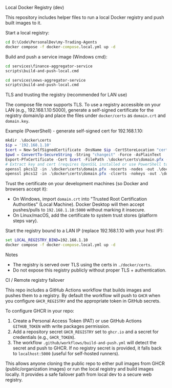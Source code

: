 Local Docker Registry (dev)

This repository includes helper files to run a local Docker registry and push built images to it.

Start a local registry:

```cmd
cd D:\Code\PersonalDev\my-Trading-Agents
docker compose -f docker-compose.local.yml up -d
```

Build and push a service image (Windows cmd):

```cmd
cd services\finance-aggregator-service
scripts\build-and-push-local.cmd

cd services\news-aggregator-service
scripts\build-and-push-local.cmd
```

TLS and trusting the registry (recommended for LAN use)

The compose file now supports TLS. To use a registry accessible on your LAN (e.g., 192.168.1.10:5000), generate a self-signed certificate for the registry domain/ip and place the files under `docker/certs` as `domain.crt` and `domain.key`.

Example (PowerShell) - generate self-signed cert for 192.168.1.10:

```powershell
mkdir .\docker\certs
$ip = '192.168.1.10'
$cert = New-SelfSignedCertificate -DnsName $ip -CertStoreLocation "cert:\LocalMachine\My" -NotAfter (Get-Date).AddYears(1) -KeyExportPolicy Exportable
$pwd = ConvertTo-SecureString -String "changeit" -Force -AsPlainText
Export-PfxCertificate -Cert $cert -FilePath .\docker\certs\domain.pfx -Password $pwd
# Extract key and cert (requires OpenSSL installed or use PowerShell to export)
openssl pkcs12 -in .\docker\certs\domain.pfx -nocerts -nodes -out .\docker\certs\domain.key -passin pass:changeit
openssl pkcs12 -in .\docker\certs\domain.pfx -clcerts -nokeys -out .\docker\certs\domain.crt -passin pass:changeit
```

Trust the certificate on your development machines (so Docker and browsers accept it):

- On Windows, import `domain.crt` into "Trusted Root Certification Authorities" (Local Machine). Docker Desktop will then accept pushes/pulls to `192.168.1.10:5000` without marking it insecure.
- On Linux/macOS, add the certificate to system trust stores (platform steps vary).

Start the registry bound to a LAN IP (replace 192.168.1.10 with your host IP):

```cmd
set LOCAL_REGISTRY_BIND=192.168.1.10
docker compose -f docker-compose.local.yml up -d
```

Notes

- The registry is served over TLS using the certs in `./docker/certs`.
- Do not expose this registry publicly without proper TLS + authentication.

CI / Remote registry failover

This repo includes a GitHub Actions workflow that builds images and pushes them to a registry. By default the workflow will push to `GHCR` when you configure `GHCR_REGISTRY` and the appropriate token in GitHub secrets.

To configure GHCR in your repo:

1. Create a Personal Access Token (PAT) or use GitHub Actions `GITHUB_TOKEN` with write packages permission.
2. Add a repository secret `GHCR_REGISTRY` set to `ghcr.io` and a secret for credentials (e.g., `GHCR_TOKEN`).
3. The workflow `.github/workflows/build-and-push.yml` will detect the secret and push to GHCR. If no registry secret is provided, it falls back to `localhost:5000` (useful for self-hosted runners).

This allows anyone cloning the public repo to either pull images from GHCR (public/organization images) or run the local registry and build images locally. It provides a safe failover path from local dev to a secure web registry.
